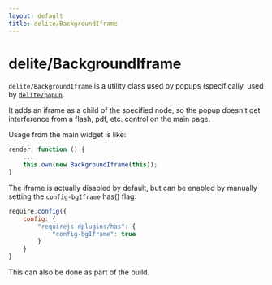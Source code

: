 ```yaml
---
layout: default
title: delite/BackgroundIframe
---
```


# delite/BackgroundIframe

`delite/BackgroundIframe` is a utility class used by popups (specifically, used by [`delite/popup`](popup.md).

It adds an iframe as a child of the specified node, so the popup doesn't get interference from
a flash, pdf, etc. control on the main page.

Usage from the main widget is like:

```js
render: function () {
	...
	this.own(new BackgroundIframe(this));
}
```

The iframe is actually disabled by default, but can be enabled by manually setting the `config-bgIframe` has()
flag:

```js
require.config({
	config: {
		"requirejs-dplugins/has": {
			"config-bgIframe": true
		}
	}
}
```

This can also be done as part of the build.